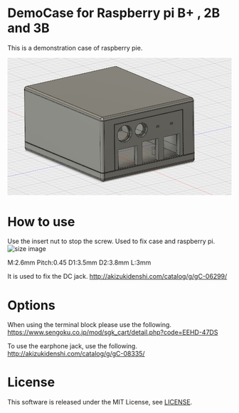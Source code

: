 DemoCase for Raspberry pi B+ , 2B and 3B
=====================================================
This is a demonstration case of raspberry pie.

![demo case image](./Case.png "demo case image.")

How to use
====
Use the insert nut to stop the screw.
Used to fix case and raspberry pi.
![size image](http://www.hirosugi-net.co.jp/img/category/4/14131314-4.gif)

M:2.6mm
Pitch:0.45
D1:3.5mm
D2:3.8mm
L:3mm

It is used to fix the DC jack.
http://akizukidenshi.com/catalog/g/gC-06299/

Options
====
When using the terminal block please use the following.
https://www.sengoku.co.jp/mod/sgk_cart/detail.php?code=EEHD-47DS

To use the earphone jack, use the following.
http://akizukidenshi.com/catalog/g/gC-08335/

License
====
This software is released under the MIT License, see [LICENSE](https://github.com/ekazyam/Raspberry-Pi-Demo-Case/blob/master/LICENSE).

